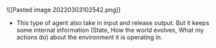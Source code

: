 ![[Pasted image 20220303102542.png]]

- This type of agent also take in input and release output. But it keeps some internal information (State, How the world evolves, What my actions do) about the environment it is operating in. 